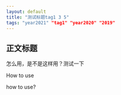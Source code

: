 ```yaml
---
layout: default
title: "测试标题tag1 3 5"
tags: "year2021" "tag1" "year2020" "2019" 
---
```


## 正文标题

怎么用，是不是这样用？测试一下



How to use

how to use?

